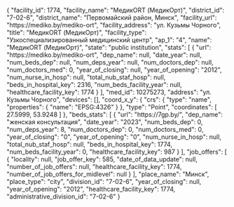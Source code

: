 {
    "facility_id": 1774,
    "facility_name": "МедикORT (МедикОрт)",
    "district_id": "7-02-6",
    "district_name": "Первомайский район, Минск",
    "facility_url": "https:\/\/mediko.by\/mediko-ort",
    "facility_address": "ул. Кузьмы Чорного",
    "title": "МедикORT (МедикОрт)",
    "facility_type": "Узкоспециализированный медицинский центр",
    "ap_1": "4",
    "name": "МедикORT (МедикОрт)",
    "state": "public institution",
    "stats": [
        {
            "url": "https:\/\/mediko.by\/mediko-ort",
            "dep_name": null,
            "date_year": null,
            "num_beds_dep": null,
            "num_deps_year": null,
            "num_doctors_dep": null,
            "num_doctors_med": 0,
            "year_of_closing": null,
            "year_of_opening": "2012",
            "num_nurse_in_hosp": null,
            "total_nub_staf_hosp": null,
            "beds_in_hospital_key": 2316,
            "num_beds_facility_year": null,
            "healthcare_facility_key": 1774
        }
    ],
    "med_id": 10275273,
    "address": "ул. Кузьмы Чорного",
    "devices": [],
    "coord_x_y": {
        "crs": {
            "type": "name",
            "properties": {
                "name": "EPSG:4326"
            }
        },
        "type": "Point",
        "coordinates": [
            27.5999,
            53.9248
        ]
    },
    "beds_stats": [
        {
            "url": "https:\/\/7gp.by\/",
            "dep_name": "женская консультация",
            "date_year": "2023",
            "num_beds_dep": 0,
            "num_deps_year": 8,
            "num_doctors_dep": 0,
            "num_doctors_med": 0,
            "year_of_closing": "0",
            "year_of_opening": "0",
            "num_nurse_in_hosp": null,
            "total_nub_staf_hosp": null,
            "beds_in_hospital_key": 1774,
            "num_beds_facility_year": 0,
            "healthcare_facility_key": 987
        }
    ],
    "job_offers": [
        {
            "locality": null,
            "job_offer_key": 585,
            "date_of_data_update": null,
            "number_of_job_offers": null,
            "healthcare_facility_key": 1774,
            "number_of_job_offers_for_midlevel": null
        }
    ],
    "place_name": "Минск",
    "place_type": "city",
    "division_id": "7-02-6",
    "year_of_closing": null,
    "year_of_opening": "2012",
    "healthcare_facility_key": 1774,
    "administrative_division_id": "7-02-6"
}